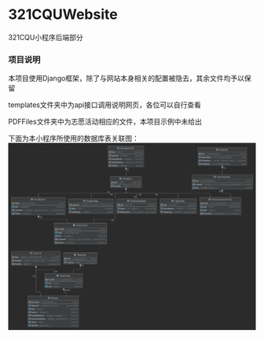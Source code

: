 # 321CQUWebsite
321CQU小程序后端部分

### 项目说明
本项目使用Django框架，除了与网站本身相关的配置被隐去，其余文件均予以保留

templates文件夹中为api接口调用说明网页，各位可以自行查看

PDFFiles文件夹中为志愿活动相应的文件，本项目示例中未给出

下面为本小程序所使用的数据库表关联图：
![](321CQU_database.png)


